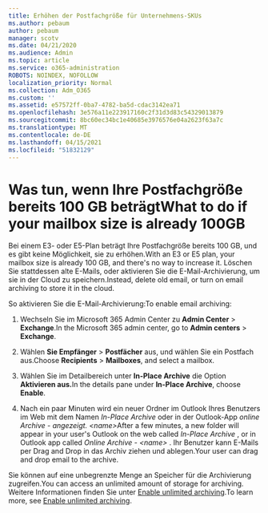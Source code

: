 ```yaml
---
title: Erhöhen der Postfachgröße für Unternehmens-SKUs
ms.author: pebaum
author: pebaum
manager: scotv
ms.date: 04/21/2020
ms.audience: Admin
ms.topic: article
ms.service: o365-administration
ROBOTS: NOINDEX, NOFOLLOW
localization_priority: Normal
ms.collection: Adm_O365
ms.custom: ''
ms.assetid: e57572ff-0ba7-4782-ba5d-cdac3142ea71
ms.openlocfilehash: 3e576a11e223917160c2f31d3d83c54329013879
ms.sourcegitcommit: 8bc60ec34bc1e40685e3976576e04a2623f63a7c
ms.translationtype: MT
ms.contentlocale: de-DE
ms.lasthandoff: 04/15/2021
ms.locfileid: "51832129"
---
```

# <a name="what-to-do-if-your-mailbox-size-is-already-100gb"></a><span data-ttu-id="dd512-102">Was tun, wenn Ihre Postfachgröße bereits 100 GB beträgt</span><span class="sxs-lookup"><span data-stu-id="dd512-102">What to do if your mailbox size is already 100GB</span></span>

<span data-ttu-id="dd512-103">Bei einem E3- oder E5-Plan beträgt Ihre Postfachgröße bereits 100 GB, und es gibt keine Möglichkeit, sie zu erhöhen.</span><span class="sxs-lookup"><span data-stu-id="dd512-103">With an E3 or E5 plan, your mailbox size is already 100 GB, and there's no way to increase it.</span></span> <span data-ttu-id="dd512-104">Löschen Sie stattdessen alte E-Mails, oder aktivieren Sie die E-Mail-Archivierung, um sie in der Cloud zu speichern.</span><span class="sxs-lookup"><span data-stu-id="dd512-104">Instead, delete old email, or turn on email archiving to store it in the cloud.</span></span> 
  
<span data-ttu-id="dd512-105">So aktivieren Sie die E-Mail-Archivierung:</span><span class="sxs-lookup"><span data-stu-id="dd512-105">To enable email archiving:</span></span>
  
1. <span data-ttu-id="dd512-106">Wechseln Sie im Microsoft 365 Admin Center zu **Admin Center** \> **Exchange**.</span><span class="sxs-lookup"><span data-stu-id="dd512-106">In the Microsoft 365 admin center, go to **Admin centers** \> **Exchange**.</span></span> 
    
2. <span data-ttu-id="dd512-107">Wählen **Sie Empfänger** \> **Postfächer** aus, und wählen Sie ein Postfach aus.</span><span class="sxs-lookup"><span data-stu-id="dd512-107">Choose **Recipients** \> **Mailboxes**, and select a mailbox.</span></span> 
    
3. <span data-ttu-id="dd512-108">Wählen Sie im Detailbereich unter **In-Place Archive** die Option **Aktivieren aus.**</span><span class="sxs-lookup"><span data-stu-id="dd512-108">In the details pane under **In-Place Archive**, choose **Enable**.</span></span> 
    
4. <span data-ttu-id="dd512-109">Nach ein paar Minuten wird ein neuer Ordner im Outlook Ihres Benutzers im Web mit dem Namen *In-Place Archive* oder in der Outlook-App *online Archive - angezeigt. \<name\>*</span><span class="sxs-lookup"><span data-stu-id="dd512-109">After a few minutes, a new folder will appear in your user's Outlook on the web called  *In-Place Archive*  , or in Outlook app called  *Online Archive - \<name\>*  .</span></span> <span data-ttu-id="dd512-110">Ihr Benutzer kann E-Mails per Drag and Drop in das Archiv ziehen und ablegen.</span><span class="sxs-lookup"><span data-stu-id="dd512-110">Your user can drag and drop email to the archive.</span></span> 
    
<span data-ttu-id="dd512-111">Sie können auf eine unbegrenzte Menge an Speicher für die Archivierung zugreifen.</span><span class="sxs-lookup"><span data-stu-id="dd512-111">You can access an unlimited amount of storage for archiving.</span></span> <span data-ttu-id="dd512-112">Weitere Informationen finden Sie unter [Enable unlimited archiving](https://docs.microsoft.com/microsoft-365/compliance/enable-unlimited-archiving).</span><span class="sxs-lookup"><span data-stu-id="dd512-112">To learn more, see [Enable unlimited archiving](https://docs.microsoft.com/microsoft-365/compliance/enable-unlimited-archiving).</span></span>
  

